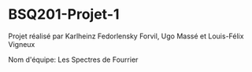 # BSQ201-Projet-1

Projet réalisé par Karlheinz Fedorlensky Forvil, Ugo Massé et Louis-Félix Vigneux

Nom d'équipe: Les Spectres de Fourrier
